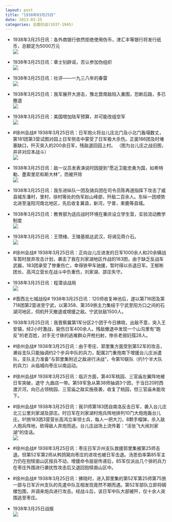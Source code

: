 ```yaml
---
layout: post
title: "1938年03月25日"
date: 2013-03-25
categories: 全面抗战(1937-1945)
---
```


<meta name="referrer" content="no-referrer" />

- 1938年3月25日讯：各外商银行依然拒绝使用伪币，津汇丰等银行将发行纸币，总额定为5000万元 <br/><img src="https://ww1.sinaimg.cn/large/aca367d8jw1e32f0tvgyzj.jpg" />

- 1938年3月25日讯：章士钊辟谣，否认参加伪组织 <br/><img src="https://ww3.sinaimg.cn/large/aca367d8jw1e32dv1z9ojj.jpg" />

- 1938年3月25日讯：社评——一九三八年的春雷 <br/><img src="https://ww4.sinaimg.cn/large/aca367d8jw1e32c4lszakj.jpg" />

- 1938年3月25日讯：我军展开大游击，豫北晋南敌陷入重围，恐断后路，多已撤退 <br/><img src="https://ww1.sinaimg.cn/large/aca367d8jw1e32ae7aloij.jpg" />

- 1938年3月25日讯：美国增加陆军预算，并可能改组空军 <br/><img src="https://ww2.sinaimg.cn/large/aca367d8jw1e328nrcd5ej.jpg" />

- #徐州会战# 1938年3月25日讯：日军炮火将台儿庄北门及小北门轰塌数丈，第181团第3营试图对园上日军侧击中蒙受了日军极大杀伤。正面186团及时堵塞缺口，歼灭突入的200余日军，残敌退回园上村。 （图为台儿庄之战旧图，并非对应本战斗） <br/><img src="https://ww3.sinaimg.cn/large/aca367d8jw1e324mcciv6j.jpg" />

- 1938年3月25日讯：敌一议员发表演说时因提到“愿近卫能忠勇为国，如希特勒、墨索里尼和斯大林”，而被开除 <br/><img src="https://ww1.sinaimg.cn/large/aca367d8jw1e323gj7k7uj.jpg" />

- 1938年3月25日讯：我东进纵队一团及骑兵团在司令员陈再道指挥下攻击了威县城东潘村，里村，徐村等处的伪军赵山峰部，歼敌二百余人。东纵一团顺势北进至滏阳河南北地区，先后收复冀县，新河，宁普，束鹿等县城。 

- 1938年3月25日讯：教育部为适应战时环境在重庆设立学生营，实验流动教学制度 <br/><img src="https://ww2.sinaimg.cn/large/aca367d8jw1e31xorva5xj.jpg" />

- 1938年3月25日讯：王瓒绪、王陵基抵达武汉，将谒见蒋介石。 <br/><img src="https://ww2.sinaimg.cn/large/aca367d8jw1e31x8qwjk5j.jpg" />

- #徐州会战# 1938年3月25日讯：正向台儿庄进发的日军1000余人和20余辆战车暂时放弃攻击计划，袭击了我在刘家湖地区作战的183团，由于缺乏反战车武器，183团承受了惨重伤亡，幸得铁甲车驰援，暂时得以杀退日军。王郁彬团长、高鸿立营长在战斗中负重伤，刘家湖、邵庄失守。  

- 1938年3月25日讯：程潜谈战局 <br/><img src="https://ww4.sinaimg.cn/large/aca367d8jw1e31vi5q6gjj.jpg" />

- #晋西北七城战役# 1938年3月25日讯：120师收复神池后，遂以第716团及第718团第2营进至宁武，以第358、第359旅主力集结于宁武至阳方口之间的石湖河地区，伺机歼灭撤退或增援之敌。宁武驻敌1500人。 

- 1938年3月25日讯：我晋察冀第1军分区2个团于今日拂晓，出敌不意，突入王安镇，经2小时激战，毙伤日军400余人。残敌撤退中发现一个山沟里有“跑反”的老百姓，对手无寸铁的逃难群众开枪扫射，惨杀老弱妇孺28人。 

- #徐州会战# 1938年3月25日讯：由于枣庄、郭里集方面受到第52军的攻击，濑谷支队只能抽调约2个步兵中队的兵力，配属2门重炮南下增援台儿庄派遣队，支队主力准备“与郭里集附近之敌进行决战”，令第10联队（约1个半大队的兵力）从临城向枣庄以南运动。 

- #徐州会战# 1938年3月25日讯：临沂方面，第40军桃园、三官庙左翼阵地被日军突破，退守 九曲店一带。第59军急从第38师抽调3个团，于当日20时西渡沂河，向已占领桃园、三官庙之敌实施夜袭，收复了桃园，但三官庙未能攻下。 

- #徐州会战# 1938年3月25日讯：我31师第183团自南洛反击日军，袭入台儿庄北三公里刘家湖及邵庄。时日军在刘家湖村炮兵阵地排列10门大炮炮轰台儿庄。91旅183团3营营长高鸿立率领士兵，每人一把大刀，8颗手榴弹，杀入敌人炮兵阵地，砍得敌人弃炮而逃。台儿庄战场上流传着：“活张飞大闹刘家湖“的佳话。 <br/><img src="https://ww4.sinaimg.cn/large/aca367d8jw1e31p06ljdgj.jpg" />

- #徐州会战# 1938年3月25日讯：枣庄日军沂州支队救援郭里集被第25师击退。但第52军第2师从鹁鸽窝向枣庄的进攻也被日军击退。汤恩伯率第85军主力仍在抱犊崮山区按兵不动，增援命令层层传递后，85军仅派出几个排的兵力在枣庄外围进行袭扰性攻击后又退回抱犊崮山区中。  

- #徐州会战# 1938年3月25日讯：拂晓时，进入郭里集的第52军第25师第75旅一部与日军沂州支队的先遣中队互相发现竟然不期而遇。第52军部队立即将碉楼包围，并调来炮兵进行攻击。经战斗后，该日军中队大部被歼，仅十余人突围逃至枣庄。 

- 1938年3月25日战报 <br/><img src="https://ww3.sinaimg.cn/large/aca367d8jw1e31mu299m4j.jpg" />


